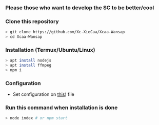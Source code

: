### Please those who want to develop the SC to be better/cool

### Clone this repository
```bash
> git clone https://github.com/Xc-XieCaa/Xcaa-Wansap
> cd Xcaa-Wansap
```

### Installation (Termux/Ubuntu/Linux)
```bash
> apt install nodejs
> apt install ffmpeg
> npm i
```

### Configuration
* Set configuration on [this](https://github.com/Xc-XieCaa/Xcaa-Wansap/blob/main/config.js)) file

### Run this command when installation is done
```bash
> node index # or npm start
```
